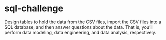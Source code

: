 # sql-challenge
Design tables to hold the data from the CSV files, import the CSV files into a SQL database, and then answer questions about the data. That is, you’ll perform data modeling, data engineering, and data analysis, respectively.
